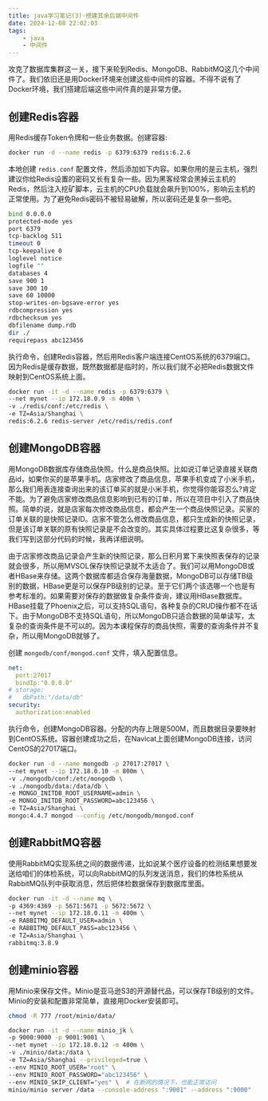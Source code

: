 ```yaml
---
title: java学习笔记(3)-搭建其余后端中间件
date: 2024-12-08 22:02:03
tags: 
    - java
    - 中间件
---
```


攻克了数据库集群这一关，接下来轮到Redis、MongoDB、RabbitMQ这几个中间件了。我们依旧还是用Docker环境来创建这些中间件的容器。不得不说有了Docker环境，我们搭建后端这些中间件真的是非常方便。

<!-- more -->

## 创建Redis容器

用Redis缓存Token令牌和一些业务数据。创建容器:

```bash
docker run -d --name redis -p 6379:6379 redis:6.2.6
```

本地创建 `redis.conf` 配置文件，然后添加如下内容。如果你用的是云主机，强烈建议你给Redis设置的密码又长有复杂一些。因为黑客经常会黑掉云主机的Redis，然后注入挖矿脚本，云主机的CPU负载就会飙升到100%，影响云主机的正常使用。为了避免Redis密码不被轻易破解，所以密码还是复杂一些吧。

```bash
bind 0.0.0.0
protected-mode yes
port 6379
tcp-backlog 511
timeout 0
tcp-keepalive 0
loglevel notice
logfile ""
databases 4
save 900 1
save 300 10
save 60 10000
stop-writes-on-bgsave-error yes
rdbcompression yes
rdbchecksum yes
dbfilename dump.rdb
dir ./
requirepass abc123456
```

执行命令，创建Redis容器，然后用Redis客户端连接CentOS系统的6379端口。因为Redis是缓存数据，既然数据都是临时的，所以我们就不必把Redis数据文件映射到CentOS系统上面。

```bash
docker run -it -d --name redis -p 6379:6379 \
--net mynet --ip 172.18.0.9 -m 400m \
-v ./redis/conf:/etc/redis \
-e TZ=Asia/Shanghai \
redis:6.2.6 redis-server /etc/redis/redis.conf
```

## 创建MongoDB容器

用MongoDB数据库存储商品快照。什么是商品快照。比如说订单记录直接关联商品id，如果你买的是苹果手机。店家修改了商品信息，苹果手机变成了小米手机，那么我们用表连接查询出来的该订单买的就是小米手机，你觉得你能容忍么?肯定不能。为了避免店家修改商品信息影响到已有的订单，所以在项目中引入了商品快照。简单的说，就是店家每次修改商品信息，都会产生一个商品快照记录。买家的订单关联的是快照记录ID。店家不管怎么修改商品信息，都只生成新的快照记录，但是该订单关联的原有快照记录是不会改变的。其实具体过程要比这复杂很多，等我们写到这部分代码的时候，我再详细说明。

由于店家修改商品记录会产生新的快照记录，那么日积月累下来快照表保存的记录就会很多，所以用MVSOL保存快照记录就不太适合了。我们可以用MongoDB或者HBase来存储。这两个数据库都适合保存海量数据，MongoDB可以存储TB级别的数据，HBase更是可以保存PB级别的记录。至于它们两个该选哪一个也是有参考标准的。如果需要对保存的数据做复杂条件查询，建议用HBase数据库。HBase挂载了Phoenix之后，可以支持SQL语句，各种复杂的CRUD操作都不在话下。由于MongoDB不支持SQL语句，所以MongoDB只适合数据的简单读写，太复杂的查询条件是不可以的。因为本课程保存的商品快照，需要的查询条件并不复杂，所以用MongoDB就够了。

创建 `mongodb/conf/mongod.conf` 文件，填入配置信息。

```yaml
net:
  port:27017
  bindIp:"0.0.0.0"
# storage:
#   dbPath:"/data/db"
security:
  authorization:enabled
```

执行命令，创建MongoDB容器。分配的内存上限是500M，而且数据目录要映射到CentOS系统。容器创建成功之后，在Navicat上面创建MongoDB连接，访问CentOS的27017端口。

```bash
docker run -d --name mongodb -p 27017:27017 \
--net mynet --ip 172.18.0.10 -m 800m \
-v ./mongodb/conf:/etc/mongodb \
-v ./mongodb/data:/data/db \
-e MONGO_INITDB_ROOT_USERNAME=admin \
-e MONGO_INITDB_ROOT_PASSWORD=abc123456 \
-e TZ=Asia/Shanghai \
mongo:4.4.7 mongod --config /etc/mongodb/mongod.conf
```

## 创建RabbitMQ容器

使用RabbitMQ实现系统之间的数据传递，比如说某个医疗设备的检测结果想要发送给咱们的体检系统，可以向RabbitMQ的队列发送消息，我们的体检系统从RabbitMQ队列中获取消息，然后把体检数据保存到数据库里面。

```bash
docker run -it -d --name mq \
-p 4369:4369 -p 5671:5671 -p 5672:5672 \
--net mynet --ip 172.18.0.11 -m 400m \
-e RABBITMQ_DEFAULT_USER=admin \
-e RABBITMQ_DEFAULT_PASS=abc123456 \
-e TZ=Asia/Shanghai \
rabbitmq:3.8.9
```

## 创建minio容器

用Minio来保存文件。Minio是亚马逊S3的开源替代品，可以保存TB级别的文件。Minio的安装和配置非常简单，直接用Docker安装即可。

```bash
chmod -R 777 /root/minio/data/
```

```bash
docker run -it -d --name minio_jk \
-p 9000:9000 -p 9001:9001 \
--net mynet --ip 172.18.0.12 -m 400m \
-v ./minio/data:/data \
-e TZ=Asia/Shanghai --privileged=true \
--env MINIO_ROOT_USER="root" \
--env MINIO_ROOT_PASSWORD="abc123456" \
--env MINIO_SKIP_CLIENT="yes" \  # 在断网的情况下，也能正常访问
minio/minio server /data --console-address ":9001" --address ":9000"
```
